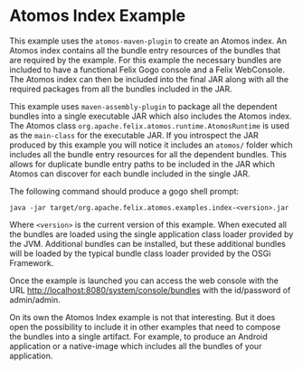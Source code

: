 # Atomos Index Example

This example uses the `atomos-maven-plugin` to create an Atomos index. An Atomos index contains all the bundle entry resources of the bundles that are required by the example.  For this example the necessary bundles are included to have a functional Felix Gogo console and a Felix WebConsole.  The Atomos index can then be included into the final JAR along with all the required packages from all the bundles included in the JAR.

This example uses `maven-assembly-plugin` to package all the dependent bundles into a single executable JAR which also includes the Atomos index. The Atomos class `org.apache.felix.atomos.runtime.AtomosRuntime` is used as the `main-class` for the executable JAR. If you introspect the JAR produced by this example you will notice it includes an `atomos/` folder which includes all the bundle entry resources for all the dependent bundles. This allows for duplicate bundle entry paths to be included in the JAR which Atomos can discover for each bundle included in the single JAR.

The following command should produce a gogo shell prompt:

`java -jar target/org.apache.felix.atomos.examples.index-<version>.jar`

Where `<version>` is the current version of this example. When executed all the bundles are loaded using the single application class loader provided by the JVM. Additional bundles can be installed, but these additional bundles will be loaded by the typical bundle class loader provided by the OSGi Framework.

Once the example is launched you can access the web console with the URL [http://localhost:8080/system/console/bundles](http://localhost:8080/system/console/bundles) with the id/password of admin/admin.

On its own the Atomos Index example is not that interesting. But it does open the possibility to include it in other examples that need to compose the bundles into a single artifact. For example, to produce an Android application or a native-image which includes all the bundles of your application.